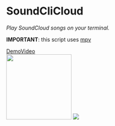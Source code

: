 # SoundCliCloud
<p><i>Play SoundCloud songs on your terminal.</i></p>
<p><b>IMPORTANT</b>: this script uses <a href="https://mpv.io/">mpv</a></p>
<a href="https://user-images.githubusercontent.com/72035730/154808481-81a3c4b5-96e0-41d4-809f-bc06ba8c9704.mp4">DemoVideo</a>
<div display="inline block">
  <img src="https://user-images.githubusercontent.com/72035730/154799320-e92a04b9-b15d-42a5-9171-5ac63159e970.png" height=173>
  <img src="https://user-images.githubusercontent.com/72035730/154816414-7690ca7f-148d-4702-9c42-a102c134f8ed.gif" >
</div>
